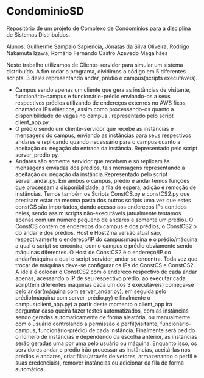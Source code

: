 # CondominioSD
Repositório de um projeto de Complexo de Condomínios para a disciplina de Sistemas Distribuídos.

Alunos: Guilherme Sampaio Sapiencia, 
	Jônatas da Silva Oliveira, 
	Rodrigo Nakamuta Izawa, 
	Romário Fernando Castro Azevedo Magalhães

Neste trabalho utilizamos de Cliente-servidor para simular um sistema distribuído.
A fim rodar o programa, dividimos o código em 5 diferentes scripts. 
3 deles representando andar, prédio e campus(scripts executáveis).

- Campus sendo apenas um cliente que gera as instâncias de visitante, funcionário-campus e funcionário-prédio enviando-os a seus respectivos prédios utilizando de endereços externos no AWS fixos, chamados IPs elásticos, assim como processando-os quanto a disponibilidade de vagas no campus . representado pelo script client_app.py.
- O prédio sendo um cliente-servidor que recebe as instâncias e mensagens do campus, enviando as instâncias para seus respectivos andares e replicando quando necessário para o campus quanto a aceitação ou negação da entrada da instância. Representado pelo script server_predio.py.
- Andares são somente servidor que recebem e só replicam às mensagens enviadas dos prédios, tais mensagens representando a aceitação ou negação da instância.Representado pelo script server_andar.py.
	Em ambos o campus, prédio e andar temos funções que processam a disponibilidade, a fila de espera, adição e remoção de instâncias.
	Temos também os Scripts ConstCS.py e constCS2.py que precisam estar na mesma pasta dos outros scripts uma vez que estes constCS são importados, dando acesso aos endereços IPs contidos neles, sendo assim scripts não-executáveis.(atualmente testamos apenas com um número pequeno de andares e somente um prédio). O ConstCS contém os endereços do campus e dos prédios, o ConstCS2 o do andar e dos prédios. Host e Host2 na versão atual são, respectivamente o endereço/IP do campus/máquina e o prédio/máquina a qual o script se encontra, com o campus e prédio obviamente sendo máquinas diferentes. O Host de ConstCS2 é o endereço/IP do andar/máquina a qual o script servidor_andar se encontra. 
	Toda vez que trocar de máquinas deve-se configurar os IPs do ConstCS e ConstCS2.
 A ideia é colocar o ConstCS2 com o endereço respectivo de cada andar apenas, acessando o IP de seu respectivo prédio.
	ao executar cada script(em diferentes máquinas cada um dos 3 executáveis) começa-se pelo andar(máquina com server_andar.py), em seguida pelo prédio(máquina com server_prédio.py) e finalmente o campus(client_app.py) a partir deste momento o client_app irá perguntar caso queira fazer testes automatizados, com as instâncias sendo geradas automaticamente de forma aleatória, ou manualmente com o usuário controlando a permissão e perfil(visitante, funcionário-campus, funcionário-prédio) de cada instância. Finalmente será pedido o número de instâncias e dependendo da escolha anterior, as instâncias serão geradas uma por uma pelo usuário ou máquina.
	Enquanto isso, os servidores andar e prédio irão processar as instâncias, aceitá-las nos prédios e andares, criar filas(através de vetores, armazenando o perfil e suas credenciais), remover instâncias ou adicionar da fila de forma automática.
